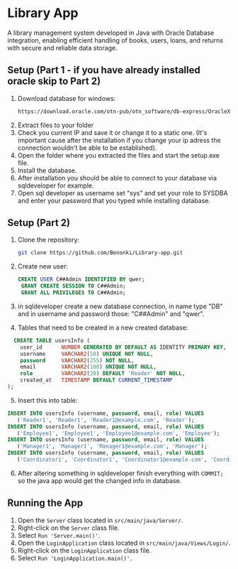 # Library App

A library management system developed in Java with Oracle Database integration, enabling efficient handling of books, users, loans, and returns with secure and reliable data storage.

## Setup (Part 1 - if you have already installed oracle skip to Part 2)
1. Download database for windows: 
    ```bash
    https://download.oracle.com/otn-pub/otn_software/db-express/OracleXE213_Win64.zip
    ```
2. Extract files to your folder
3. Check you current IP and save it or change it to a static one. (It's important cause after the installation if you change your ip adress the connection wouldn't be able to be established).
4. Open the folder where you extracted the files and start the setup.exe file.
5. Install the database.
6. After installation you should be able to connect to your database via sqldeveloper for example.
7. Open sql developer as username set "sys" and set your role to SYSDBA and enter your password that you typed while installing database.

## Setup (Part 2)
1. Clone the repository:
   ```bash
   git clone https://github.com/Benonki/Library-app.git
   ```
2. Create new user:
   ```sql
   CREATE USER C##Admin IDENTIFIED BY qwer;
	GRANT CREATE SESSION TO C##Admin;
	GRANT ALL PRIVILEGES TO C##Admin;
   ```
   
3. in sqldeveloper create a new database connection, in name type "DB" and in username and password those: "C##Admin" and "qwer".
4. Tables that need to be created in a new created database:
```sql
  CREATE TABLE usersInfo (
    user_id      NUMBER GENERATED BY DEFAULT AS IDENTITY PRIMARY KEY, 
    username     VARCHAR2(50) UNIQUE NOT NULL, 
    password     VARCHAR2(255) NOT NULL, 
    email        VARCHAR2(100) UNIQUE NOT NULL,
    role         VARCHAR2(20) DEFAULT 'Reader' NOT NULL,
    created_at   TIMESTAMP DEFAULT CURRENT_TIMESTAMP
);
```
5. Insert this into table:
```sql
INSERT INTO usersInfo (username, password, email, role) VALUES
   ('Reader1', 'Reader1', 'Reader1@example.com', 'Reader');
INSERT INTO usersInfo (username, password, email, role) VALUES
   ('Employee1', 'Employee1', 'Employee1@example.com', 'Employee');
INSERT INTO usersInfo (username, password, email, role) VALUES
   ('Manager1', 'Manager1', 'Manager1@example.com', 'Manager');
INSERT INTO usersInfo (username, password, email, role) VALUES
   ('Coordinator1', 'Coordinator1', 'Coordinator1@example.com', 'Coordinator');
```
6. After altering something in sqldeveloper finish everything with `COMMIT;` so the java app would get the changed info in database.

## Running the App

1. Open the `Server` class located in `src/main/java/Server/`.
2. Right-click on the `Server` class file.
3. Select `Run 'Server.main()'`.
4. Open the `LoginApplication` class located in `src/main/java/Views/Login/`.
5. Right-click on the `LoginApplication` class file. 
6. Select `Run 'LoginApplication.main()'`.